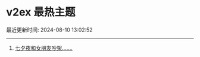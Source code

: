# v2ex 最热主题

最近更新时间: 2024-08-10 13:02:52

--- 
1. [七夕夜和女朋友吵架.......](https://www.v2ex.com/t/1063926) 

